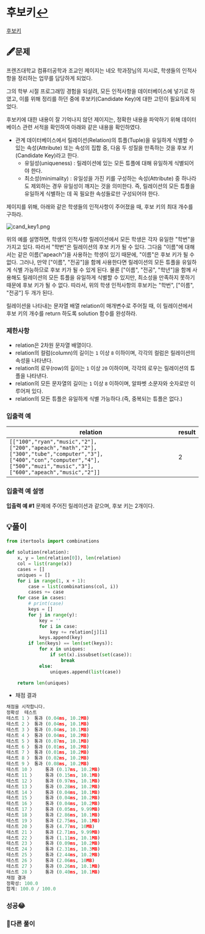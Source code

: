 # 후보키[↩](../programmers_practice)

[후보키](https://school.programmers.co.kr/learn/courses/30/lessons/42890)

## 🖋️문제

프렌즈대학교 컴퓨터공학과 조교인 제이지는 네오 학과장님의 지시로, 학생들의 인적사항을 정리하는 업무를 담당하게 되었다.

그의 학부 시절 프로그래밍 경험을 되살려, 모든 인적사항을 데이터베이스에 넣기로 하였고, 이를 위해 정리를 하던 중에 후보키(Candidate Key)에 대한 고민이 필요하게 되었다.

후보키에 대한 내용이 잘 기억나지 않던 제이지는, 정확한 내용을 파악하기 위해 데이터베이스 관련 서적을 확인하여 아래와 같은 내용을 확인하였다.

- 관계 데이터베이스에서 릴레이션(Relation)의 튜플(Tuple)을 유일하게 식별할 수 있는 속성(Attribute) 또는 속성의 집합 중, 다음 두 성질을 만족하는 것을 후보 키(Candidate Key)라고 한다.
  - 유일성(uniqueness) : 릴레이션에 있는 모든 튜플에 대해 유일하게 식별되어야 한다.
  - 최소성(minimality) : 유일성을 가진 키를 구성하는 속성(Attribute) 중 하나라도 제외하는 경우 유일성이 깨지는 것을 의미한다. 즉, 릴레이션의 모든 튜플을 유일하게 식별하는 데 꼭 필요한 속성들로만 구성되어야 한다.

제이지를 위해, 아래와 같은 학생들의 인적사항이 주어졌을 때, 후보 키의 최대 개수를 구하라.

![cand_key1.png](https://grepp-programmers.s3.amazonaws.com/files/production/f1a3a40ede/005eb91e-58e5-4109-9567-deb5e94462e3.jpg)

위의 예를 설명하면, 학생의 인적사항 릴레이션에서 모든 학생은 각자 유일한 "학번"을 가지고 있다. 따라서 "학번"은 릴레이션의 후보 키가 될 수 있다.
그다음 "이름"에 대해서는 같은 이름("apeach")을 사용하는 학생이 있기 때문에, "이름"은 후보 키가 될 수 없다. 그러나, 만약 ["이름", "전공"]을 함께 사용한다면 릴레이션의 모든 튜플을 유일하게 식별 가능하므로 후보 키가 될 수 있게 된다.
물론 ["이름", "전공", "학년"]을 함께 사용해도 릴레이션의 모든 튜플을 유일하게 식별할 수 있지만, 최소성을 만족하지 못하기 때문에 후보 키가 될 수 없다.
따라서, 위의 학생 인적사항의 후보키는 "학번", ["이름", "전공"] 두 개가 된다.

릴레이션을 나타내는 문자열 배열 relation이 매개변수로 주어질 때, 이 릴레이션에서 후보 키의 개수를 return 하도록 solution 함수를 완성하라.

### 제한사항

- relation은 2차원 문자열 배열이다.
- relation의 컬럼(column)의 길이는 `1` 이상 `8` 이하이며, 각각의 컬럼은 릴레이션의 속성을 나타낸다.
- relation의 로우(row)의 길이는 `1` 이상 `20` 이하이며, 각각의 로우는 릴레이션의 튜플을 나타낸다.
- relation의 모든 문자열의 길이는 `1` 이상 `8` 이하이며, 알파벳 소문자와 숫자로만 이루어져 있다.
- relation의 모든 튜플은 유일하게 식별 가능하다.(즉, 중복되는 튜플은 없다.)

### 입출력 예

| relation                                                     | result |
| ------------------------------------------------------------ | ------ |
| `[["100","ryan","music","2"],["200","apeach","math","2"],["300","tube","computer","3"],["400","con","computer","4"],["500","muzi","music","3"],["600","apeach","music","2"]]` | 2      |

### 입출력 예 설명

**입출력 예 #1**
문제에 주어진 릴레이션과 같으며, 후보 키는 2개이다.

## 💡풀이

```python
from itertools import combinations

def solution(relation):
    x, y = len(relation[0]), len(relation)
    col = list(range(x))
    cases = []
    uniques = []
    for i in range(1, x + 1):
        case = list(combinations(col, i))
        cases += case
    for case in cases:
        # print(case)
        keys = []
        for j in range(y):
            key = ''
            for i in case:
                key += relation[j][i]
            keys.append(key)
        if len(keys) == len(set(keys)):
            for x in uniques:
                if set(x).issubset(set(case)):
                    break
            else:
                uniques.append(list(case))

    return len(uniques)
```

* 채점 결과

```python
채점을 시작합니다.
정확성  테스트
테스트 1 〉	통과 (0.04ms, 10.2MB)
테스트 2 〉	통과 (0.04ms, 10.1MB)
테스트 3 〉	통과 (0.04ms, 10.1MB)
테스트 4 〉	통과 (0.04ms, 10.2MB)
테스트 5 〉	통과 (0.07ms, 10.1MB)
테스트 6 〉	통과 (0.01ms, 10.2MB)
테스트 7 〉	통과 (0.01ms, 10.2MB)
테스트 8 〉	통과 (0.02ms, 10.2MB)
테스트 9 〉	통과 (0.08ms, 10.2MB)
테스트 10 〉	통과 (0.17ms, 10.2MB)
테스트 11 〉	통과 (0.15ms, 10.1MB)
테스트 12 〉	통과 (0.97ms, 10.1MB)
테스트 13 〉	통과 (0.28ms, 10.2MB)
테스트 14 〉	통과 (0.04ms, 10.1MB)
테스트 15 〉	통과 (0.04ms, 10.2MB)
테스트 16 〉	통과 (0.04ms, 10.2MB)
테스트 17 〉	통과 (0.05ms, 9.99MB)
테스트 18 〉	통과 (2.86ms, 10.1MB)
테스트 19 〉	통과 (2.75ms, 10.1MB)
테스트 20 〉	통과 (4.77ms, 10MB)
테스트 21 〉	통과 (2.71ms, 9.99MB)
테스트 22 〉	통과 (1.11ms, 10.1MB)
테스트 23 〉	통과 (0.09ms, 10.2MB)
테스트 24 〉	통과 (2.31ms, 10.3MB)
테스트 25 〉	통과 (2.44ms, 10.2MB)
테스트 26 〉	통과 (2.06ms, 10MB)
테스트 27 〉	통과 (0.26ms, 10.1MB)
테스트 28 〉	통과 (0.40ms, 10.1MB)
채점 결과
정확성: 100.0
합계: 100.0 / 100.0
```

### 성공😂

### 🤝다른 풀이

